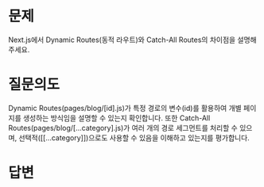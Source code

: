 # 문제
Next.js에서 Dynamic Routes(동적 라우트)와 Catch-All Routes의 차이점을 설명해주세요.

# 질문의도
Dynamic Routes(pages/blog/[id].js)가 특정 경로의 변수(id)를 활용하여 개별 페이지를 생성하는 방식임을 설명할 수 있는지 확인합니다. 또한 Catch-All Routes(pages/blog/[...category].js)가 여러 개의 경로 세그먼트를 처리할 수 있으며, 선택적([[...category]])으로도 사용할 수 있음을 이해하고 있는지를 평가합니다.

# 답변